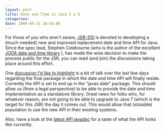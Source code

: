 ```yaml
---
layout: post
title: Date and Time in Java 5 & 6
categories: 
date: 2008-04-21 10:44:00
---
```

 For those of you who aren't aware, [JSR-310](https://jsr-310.dev.java.net/ "") is devoted to developing a (much-needed) new and improved replacement date and time API for Java. Since the spec lead, Stephen Colebourne (who is the author of the excellent [JODA date and time library](http://joda-time.sourceforge.net/index.html "") ), has made the wise decision to make the process public for the JSR, you can read (and join) the discussions taking place around this effort.

One [discussion I'd like to highlight](https://jsr-310.dev.java.net/servlets/BrowseList?listName=dev&by=thread&from=1117076&to=1117076&first=1&count=6 "") is a bit of talk over the last few days regarding the final package in which the date and time API will finally reside. Currently the API is set to end up in the "javax.date" package. This should allow us (from a legal perspective) to be able to provide the date and time implementation as a standalone library. Great news for folks who, for whatever reason, are not going to be able to upgrade to Java 7 (which is the target for this JSR) the day it comes out. This would allow that (sizeable) population to use the new API in their existing systems.

Also, have a look at the [latest API javadoc](https://jsr-310.dev.java.net/nonav/doc-2008-04-20/index.html "") for a taste of what the API looks like currently.